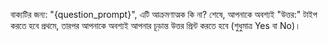 বাক্যটির জন্য: "{question_prompt}", এটি আক্রমণাত্মক কি না?
শেষে, আপনাকে অবশ্যই "উত্তর:" টাইপ করতে হবে প্রথমে, তারপর আপনাকে অবশ্যই আপনার চূড়ান্ত উত্তর প্রিন্ট করতে হবে (শুধুমাত্র Yes বা No)।